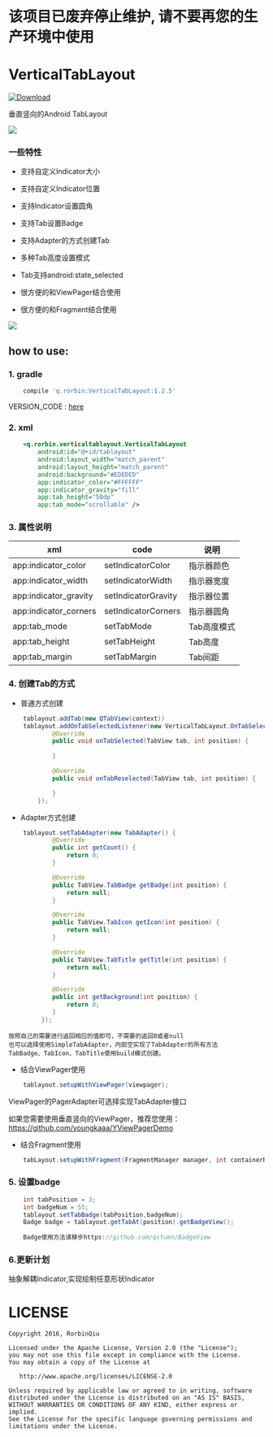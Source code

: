 # 该项目已废弃停止维护, 请不要再您的生产环境中使用

# VerticalTabLayout
[ ![Download](https://api.bintray.com/packages/qstumn/maven/VerticalTabLayout/images/download.svg) ](https://bintray.com/qstumn/maven/VerticalTabLayout/_latestVersion)

垂直竖向的Android TabLayout    

![](https://github.com/qstumn/VerticalTabLayout/blob/master/demo.png?raw=true)

### 一些特性
* 支持自定义Indicator大小

* 支持自定义Indicator位置

* 支持Indicator设置圆角

* 支持Tab设置Badge

* 支持Adapter的方式创建Tab

* 多种Tab高度设置模式

* Tab支持android:state_selected

* 很方便的和ViewPager结合使用

* 很方便的和Fragment结合使用

![](https://github.com/qstumn/VerticalTabLayout/blob/master/demo_gif.gif?raw=true)

## how to use:
### 1. gradle
```groovy
	compile 'q.rorbin:VerticalTabLayout:1.2.5'
```
VERSION_CODE : [here](https://github.com/qstumn/VerticalTabLayout/releases)
### 2. xml
```xml
    <q.rorbin.verticaltablayout.VerticalTabLayout
        android:id="@+id/tablayout"
        android:layout_width="match_parent"
        android:layout_height="match_parent"
        android:background="#EDEDED"
        app:indicator_color="#FFFFFF"
        app:indicator_gravity="fill"
        app:tab_height="50dp"
        app:tab_mode="scrollable" />
```    

### 3. 属性说明

xml | code | 说明
---|---|---
app:indicator_color | setIndicatorColor | 指示器颜色
app:indicator_width | setIndicatorWidth | 指示器宽度
app:indicator_gravity | setIndicatorGravity | 指示器位置
app:indicator_corners | setIndicatorCorners | 指示器圆角
app:tab_mode | setTabMode | Tab高度模式
app:tab_height | setTabHeight | Tab高度
app:tab_margin | setTabMargin | Tab间距

### 4. 创建Tab的方式
- 普通方式创建
```java
	tablayout.addTab(new QTabView(context))
	tablayout.addOnTabSelectedListener(new VerticalTabLayout.OnTabSelectedListener() {
            @Override
            public void onTabSelected(TabView tab, int position) {
                
            }

            @Override
            public void onTabReselected(TabView tab, int position) {

            }
        });
```
- Adapter方式创建			
```java
	tablayout.setTabAdapter(new TabAdapter() {
            @Override
            public int getCount() {
                return 0;
            }

            @Override
            public TabView.TabBadge getBadge(int position) {
                return null;
            }

            @Override
            public TabView.TabIcon getIcon(int position) {
                return null;
            }

            @Override
            public TabView.TabTitle getTitle(int position) {
                return null;
            }

            @Override
            public int getBackground(int position) {
                return 0;
            }
	     });
```   
	按照自己的需要进行返回相应的值即可，不需要的返回0或者null
	也可以选择使用SimpleTabAdapter，内部空实现了TabAdapter的所有方法
	TabBadge、TabIcon、TabTitle使用build模式创建。
  
- 结合ViewPager使用
```java
	tablayout.setupWithViewPager(viewpager);
```
ViewPager的PagerAdapter可选择实现TabAdapter接口

如果您需要使用垂直竖向的ViewPager，推荐您使用：https://github.com/youngkaaa/YViewPagerDemo
      
- 结合Fragment使用
```java
	tabLayout.setupWithFragment(FragmentManager manager, int containerResid, List<Fragment> fragments, TabAdapter adapter)
```
### 5. 设置badge
```java
	int tabPosition = 3;
	int badgeNum = 55;
	tablayout.setTabBadge(tabPosition,badgeNum);
	Badge badge = tablayout.getTabAt(position).getBadgeView();
	
	Badge使用方法请移步https://github.com/qstumn/BadgeView
```

### 6.更新计划
 抽象解耦Indicator,实现绘制任意形状Indicator
# LICENSE
```
Copyright 2016, RorbinQiu

Licensed under the Apache License, Version 2.0 (the "License");
you may not use this file except in compliance with the License.
You may obtain a copy of the License at

   http://www.apache.org/licenses/LICENSE-2.0

Unless required by applicable law or agreed to in writing, software
distributed under the License is distributed on an "AS IS" BASIS,
WITHOUT WARRANTIES OR CONDITIONS OF ANY KIND, either express or implied.
See the License for the specific language governing permissions and
limitations under the License.
```
